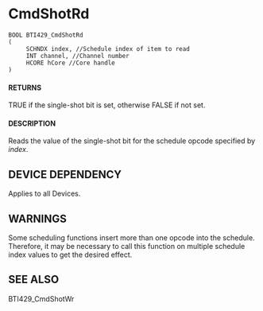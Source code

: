 # **CmdShotRd**

```
BOOL BTI429_CmdShotRd
(
     SCHNDX index, //Schedule index of item to read
     INT channel, //Channel number
     HCORE hCore //Core handle
)
```
#### **RETURNS**

TRUE if the single-shot bit is set, otherwise FALSE if not set.

#### **DESCRIPTION**

Reads the value of the single-shot bit for the schedule opcode specified by *index*.

## **DEVICE DEPENDENCY**

Applies to all Devices.

## **WARNINGS**

Some scheduling functions insert more than one opcode into the schedule. Therefore, it may be necessary to call this function on multiple schedule index values to get the desired effect.

## **SEE ALSO**

BTI429\_CmdShotWr